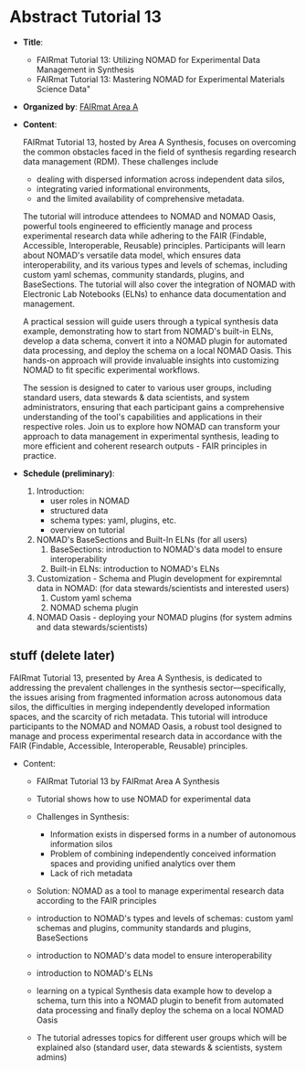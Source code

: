 # Abstract Tutorial 13

* **Title**: 
  * FAIRmat Tutorial 13: Utilizing NOMAD for Experimental Data Management in Synthesis
  * FAIRmat Tutorial 13: Mastering NOMAD for Experimental Materials Science Data"
  
* **Organized by**: [FAIRmat Area A](https://www.fairmat-nfdi.eu/fairmat/areas-fairmat/area-a-fairmat)

* **Content**:

    FAIRmat Tutorial 13, hosted by Area A Synthesis, focuses on overcoming the common obstacles faced in the field of synthesis regarding research data management (RDM). These challenges include 
    * dealing with dispersed information across independent data silos, 
    * integrating varied informational environments, 
    * and the limited availability of comprehensive metadata. 

    The tutorial will introduce attendees to NOMAD and NOMAD Oasis, powerful tools engineered to efficiently manage and process experimental research data while adhering to the FAIR (Findable, Accessible, Interoperable, Reusable) principles.
    Participants will learn about NOMAD's versatile data model, which ensures data interoperability, and its various types and levels of schemas, including custom yaml schemas, community standards, plugins, and BaseSections. The tutorial will also cover the integration of NOMAD with Electronic Lab Notebooks (ELNs) to enhance data documentation and management.

    A practical session will guide users through a typical synthesis data example, demonstrating how to start from NOMAD's built-in ELNs, develop a data schema, convert it into a NOMAD plugin for automated data processing, and deploy the schema on a local NOMAD Oasis. This hands-on approach will provide invaluable insights into customizing NOMAD to fit specific experimental workflows.

    The session is designed to cater to various user groups, including standard users, data stewards & data scientists, and system administrators, ensuring that each participant gains a comprehensive understanding of the tool's capabilities and applications in their respective roles. Join us to explore how NOMAD can transform your approach to data management in experimental synthesis, leading to more efficient and coherent research outputs - FAIR principles in practice.

* **Schedule (preliminary)**:
  1. Introduction:
     * user roles in NOMAD
     * structured data
     * schema types: yaml, plugins, etc.
     * overview on tutorial
  2. NOMAD's BaseSections and Built-In ELNs (for all users)
     1. BaseSections: introduction to NOMAD's data model to ensure interoperability
     2. Built-in ELNs: introduction to NOMAD's ELNs
  3. Customization - Schema and Plugin development for expiremntal data in NOMAD: (for data stewards/scientists and interested users)
     1. Custom yaml schema
     2. NOMAD schema plugin
  4. NOMAD Oasis - deploying your NOMAD plugins (for system admins and data stewards/scientists)
  




## stuff (delete later)

FAIRmat Tutorial 13, presented by Area A Synthesis, is dedicated to addressing the prevalent challenges in the synthesis sector—specifically, the issues arising from fragmented information across autonomous data silos, the difficulties in merging independently developed information spaces, and the scarcity of rich metadata. This tutorial will introduce participants to the NOMAD and NOMAD Oasis, a robust tool designed to manage and process experimental research data in accordance with the FAIR (Findable, Accessible, Interoperable, Reusable) principles.

* Content:
  * FAIRmat Tutorial 13 by FAIRmat Area A Synthesis
  * Tutorial shows how to use NOMAD for experimental data

  * Challenges in Synthesis: 
    *  Information exists in dispersed forms in a number of autonomous information silos
    *  Problem of combining independently conceived information spaces and providing unified analytics over them
    *  Lack of rich metadata
  * Solution: NOMAD as a tool to manage experimental research data according to the FAIR principles   
  *  introduction to NOMAD's types and levels of schemas: custom yaml schemas and plugins, community standards and plugins, BaseSections
  *  introduction to NOMAD's data model to ensure interoperability
  *  introduction to NOMAD's ELNs
  *  learning on a typical Synthesis data example how to develop a schema, turn this into a NOMAD plugin to benefit from automated data processing and finally deploy the schema on a local NOMAD Oasis
  *  The tutorial adresses topics for different user groups which will be explained also  (standard user, data stewards & scientists, system admins) 
